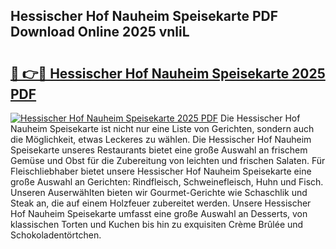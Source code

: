 ## Hessischer Hof Nauheim Speisekarte PDF Download Online 2025 vnliL

# <h2><a href="http://gcddlii.nevu.top/?p=Hessischer+Hof+Nauheim+Speisekarte">🔗 👉🔴 Hessischer Hof Nauheim Speisekarte 2025 PDF</a></h2>

[![Hessischer Hof Nauheim Speisekarte 2025 PDF](https://i.imgur.com/dBaPXMq.png)](http://gcddlii.nevu.top/?p=Hessischer+Hof+Nauheim+Speisekarte)
Die Hessischer Hof Nauheim Speisekarte ist nicht nur eine Liste von Gerichten, sondern auch die Möglichkeit, etwas Leckeres zu wählen. Die Hessischer Hof Nauheim Speisekarte unseres Restaurants bietet eine große Auswahl an frischem Gemüse und Obst für die Zubereitung von leichten und frischen Salaten. Für Fleischliebhaber bietet unsere Hessischer Hof Nauheim Speisekarte eine große Auswahl an Gerichten: Rindfleisch, Schweinefleisch, Huhn und Fisch. Unseren Auserwählten bieten wir Gourmet-Gerichte wie Schaschlik und Steak an, die auf einem Holzfeuer zubereitet werden. Unsere Hessischer Hof Nauheim Speisekarte umfasst eine große Auswahl an Desserts, von klassischen Torten und Kuchen bis hin zu exquisiten Crème Brûlée und Schokoladentörtchen.
